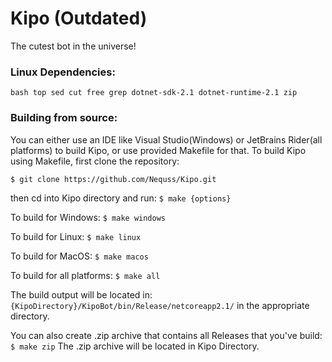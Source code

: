 # Kipo (Outdated)
The cutest bot in the universe!

### Linux Dependencies:
```bash top sed cut free grep dotnet-sdk-2.1 dotnet-runtime-2.1 zip```

### Building from source:
You can either use an IDE like Visual Studio(Windows) or JetBrains Rider(all platforms) to build Kipo, or use provided Makefile for that.
To build Kipo using Makefile, first clone the repository:

```$ git clone https://github.com/Nequss/Kipo.git```

then cd into Kipo directory and run:
```$ make {options}```

To build for Windows:
```$ make windows```

To build for Linux:
```$ make linux```

To build for MacOS:
```$ make macos```

To build for all platforms:
```$ make all```

The build output will be located in: ```{KipoDirectory}/KipoBot/bin/Release/netcoreapp2.1/``` in the appropriate directory.

You can also create .zip archive that contains all Releases that you've build: ```$ make zip```
The .zip archive will be located in Kipo Directory.
